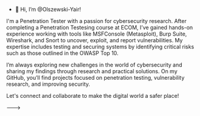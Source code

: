 - 👋 Hi, I’m @Olszewski-Yair!

I'm a Penetration Tester with a passion for cybersecurity research. After completing a Penetration Testesing course at ECOM, 
I’ve gained hands-on experience working with tools like MSFConsole (Metasploit), Burp Suite, Wireshark, and Snort to uncover, exploit, and report vulnerabilities. 
My expertise includes testing and securing systems by identifying critical risks such as those outlined in the OWASP Top 10.

I’m always exploring new challenges in the world of cybersecurity and sharing my findings through research and practical solutions. 
On my GitHub, you’ll find projects focused on penetration testing, vulnerability research, and improving security.

Let's connect and collaborate to make the digital world a safer place!

--->
